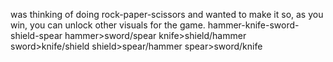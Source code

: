 was thinking of doing rock-paper-scissors and wanted to make it so, as you win, you can unlock other visuals for the game.
hammer-knife-sword-shield-spear
hammer>sword/spear
knife>shield/hammer
sword>knife/shield
shield>spear/hammer
spear>sword/knife